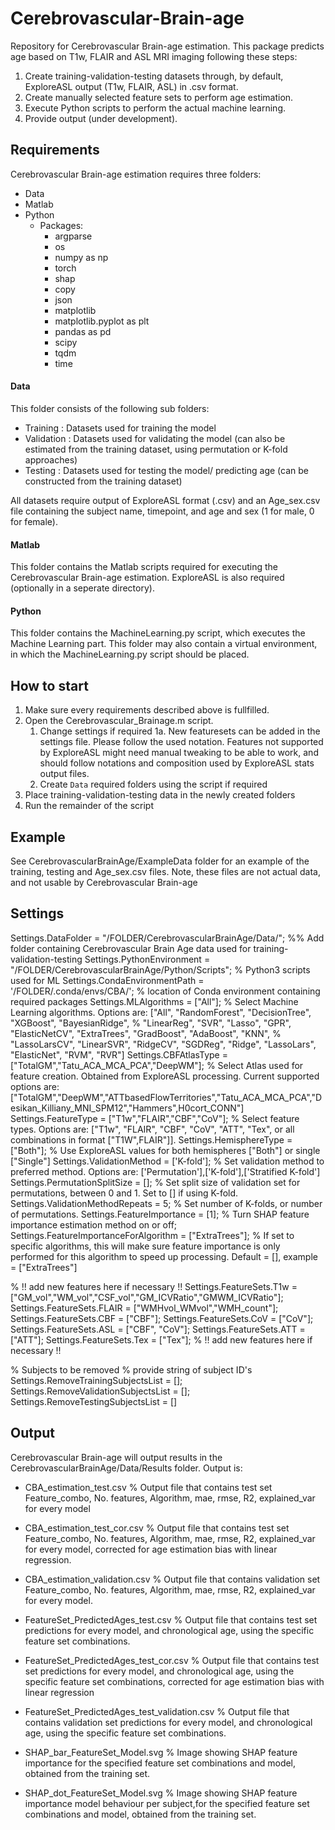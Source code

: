 # Cerebrovascular-Brain-age
Repository for Cerebrovascular Brain-age estimation. This package predicts age based on T1w, FLAIR and ASL MRI imaging following these steps:

1. Create training-validation-testing datasets through, by default, ExploreASL output (T1w, FLAIR, ASL) in .csv format.
2. Create manually selected feature sets to perform age estimation.
3. Execute Python scripts to perform the actual machine learning.
4. Provide output (under development).

## Requirements
Cerebrovascular Brain-age estimation requires three folders:

- Data
- Matlab
- Python
	- Packages:
 		- argparse
  		- os
  		- numpy as np
  		- torch 
  		- shap 
  		- copy
  		- json
  		- matplotlib
  		- matplotlib.pyplot as plt
  		- pandas as pd
  		- scipy 
  		- tqdm 
  		- time 

#### Data

This folder consists of the following sub folders: 

- Training : Datasets used for training the model
- Validation : Datasets used for validating the model (can also be estimated from the training dataset, using permutation or K-fold approaches)
- Testing : Datasets used for testing the model/ predicting age (can be constructed from the training dataset)

All datasets require output of ExploreASL format (.csv) and an Age_sex.csv file containing the subject name, timepoint, and age and sex (1 for male, 0 for female).

#### Matlab

This folder contains the Matlab scripts required for executing the Cerebrovascular Brain-age estimation. ExploreASL is also required (optionally in a seperate directory).

#### Python

This folder contains the MachineLearning.py script, which executes the Machine Learning part. This folder may also contain a virtual environment, in which the MachineLearning.py script should be placed.

## How to start

1. Make sure every requirements described above is fullfilled.
2. Open the Cerebrovascular_Brainage.m script.
    1. Change settings if required
	1a. New featuresets can be added in the settings file. Please follow the used notation. Features not supported by ExploreASL might need manual tweaking to be able to work, and should follow notations and composition used by ExploreASL stats output files. 
    2. Create `Data` required folders using the script if required
3. Place training-validation-testing data in the newly created folders
4. Run the remainder of the script

## Example
See CerebrovascularBrainAge/ExampleData folder for an example of the training, testing and Age_sex.csv files. Note, these files are not actual data, and not usable by Cerebrovascular Brain-age 

## Settings
Settings.DataFolder = "/FOLDER/CerebrovascularBrainAge/Data/"; %% Add folder containing Cerebrovascular Brain Age data used for training-validation-testing
Settings.PythonEnvironment = "/FOLDER/CerebrovascularBrainAge/Python/Scripts"; % Python3 scripts used for ML 
Settings.CondaEnvironmentPath = '/FOLDER/.conda/envs/CBA/';  % location of Conda environment containing required packages
Settings.MLAlgorithms = ["All"]; % Select Machine Learning algorithms. Options are: ["All", "RandomForest", "DecisionTree", "XGBoost", "BayesianRidge", 
% "LinearReg", "SVR", "Lasso", "GPR", "ElasticNetCV", "ExtraTrees", "GradBoost", "AdaBoost", "KNN", 
% "LassoLarsCV", "LinearSVR", "RidgeCV", "SGDReg", "Ridge", "LassoLars", "ElasticNet", "RVM", "RVR"]
Settings.CBFAtlasType = ["TotalGM","Tatu_ACA_MCA_PCA","DeepWM"]; % Select Atlas used for feature creation. Obtained from ExploreASL processing. Current supported options are:["TotalGM","DeepWM","ATTbasedFlowTerritories","Tatu_ACA_MCA_PCA","Desikan_Killiany_MNI_SPM12","Hammers",H0cort_CONN"]
Settings.FeatureType = ["T1w","FLAIR","CBF","CoV"]; % Select feature types. Options are: ["T1w", "FLAIR", "CBF", "CoV", "ATT", "Tex", or all combinations in format ["T1W",FLAIR"]]. 
Settings.HemisphereType = ["Both"]; % Use ExploreASL values for both hemispheres ["Both"] or single ["Single"]
Settings.ValidationMethod = ['K-fold']; % Set validation method to preferred method. Options are: ['Permutation'],['K-fold'],['Stratified K-fold']
Settings.PermutationSplitSize = []; % Set split size of validation set for permutations, between 0 and 1. Set to [] if using K-fold. 
Settings.ValidationMethodRepeats = 5; % Set number of K-folds, or number of permutations.
Settings.FeatureImportance = [1];  % Turn SHAP feature importance estimation method on or off;
Settings.FeatureImportanceForAlgorithm = ["ExtraTrees"]; % If set to specific algorithms, this will make sure feature importance is only performed for this algorithm to speed up processing. Default = [], example = ["ExtraTrees"]

% !! add new features here if necessary !!
Settings.FeatureSets.T1w = ["GM_vol","WM_vol","CSF_vol","GM_ICVRatio","GMWM_ICVRatio"];
Settings.FeatureSets.FLAIR = ["WMHvol_WMvol","WMH_count"];
Settings.FeatureSets.CBF = ["CBF"];
Settings.FeatureSets.CoV = ["CoV"];
Settings.FeatureSets.ASL = ["CBF", "CoV"];
Settings.FeatureSets.ATT = ["ATT"];
Settings.FeatureSets.Tex = ["Tex"];
% !! add new features here if necessary !!

% Subjects to be removed
% provide string of subject ID's
Settings.RemoveTrainingSubjectsList = [];
Settings.RemoveValidationSubjectsList = [];
Settings.RemoveTestingSubjectsList = []

## Output
Cerebrovascular Brain-age will output results in the CerebrovascularBrainAge/Data/Results folder.
Output is:
- CBA_estimation_test.csv % Output file that contains test set Feature_combo, No. features, Algorithm, mae, rmse, R2, explained_var for every model
- CBA_estimation_test_cor.csv % Output file that contains  test set Feature_combo, No. features, Algorithm, mae, rmse, R2, explained_var for every model, corrected for age estimation bias with linear regression.
- CBA_estimation_validation.csv % Output file that contains validation set Feature_combo, No. features, Algorithm, mae, rmse, R2, explained_var for every model.

- FeatureSet_PredictedAges_test.csv % Output file that contains test set predictions for every model, and chronological age, using the specific feature set combinations. 
- FeatureSet_PredictedAges_test_cor.csv % Output file that contains test set predictions for every model, and chronological age, using the specific feature set combinations, corrected for age estimation bias with linear regression
- FeatureSet_PredictedAges_test_validation.csv % Output file that contains validation set predictions for every model, and chronological age, using the specific feature set combinations. 

- SHAP_bar_FeatureSet_Model.svg % Image showing SHAP feature importance for the specified feature set combinations and model, obtained from the training set. 
- SHAP_dot_FeatureSet_Model.svg % Image showing SHAP feature importance model behaviour per subject,for the specified feature set combinations and model, obtained from the training set. 


